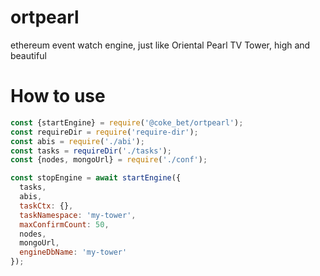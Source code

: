 # ortpearl
ethereum event watch engine, just like Oriental  Pearl TV Tower, high and beautiful

# How to use
```javascript
const {startEngine} = require('@coke_bet/ortpearl');
const requireDir = require('require-dir');
const abis = require('./abi');
const tasks = requireDir('./tasks');
const {nodes, mongoUrl} = require('./conf');

const stopEngine = await startEngine({
  tasks,
  abis,
  taskCtx: {},
  taskNamespace: 'my-tower',
  maxConfirmCount: 50,
  nodes,
  mongoUrl,
  engineDbName: 'my-tower'
});
```
